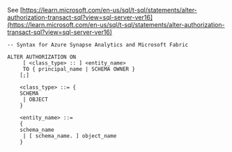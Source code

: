 See [https://learn.microsoft.com/en-us/sql/t-sql/statements/alter-authorization-transact-sql?view=sql-server-ver16](https://learn.microsoft.com/en-us/sql/t-sql/statements/alter-authorization-transact-sql?view=sql-server-ver16)
```
-- Syntax for Azure Synapse Analytics and Microsoft Fabric

ALTER AUTHORIZATION ON
     [ <class_type> :: ] <entity_name>
     TO { principal_name | SCHEMA OWNER }
    [;]

    <class_type> ::= {
    SCHEMA
     | OBJECT
    }

    <entity_name> ::=
    {
    schema_name
     | [ schema_name. ] object_name
    }
```
